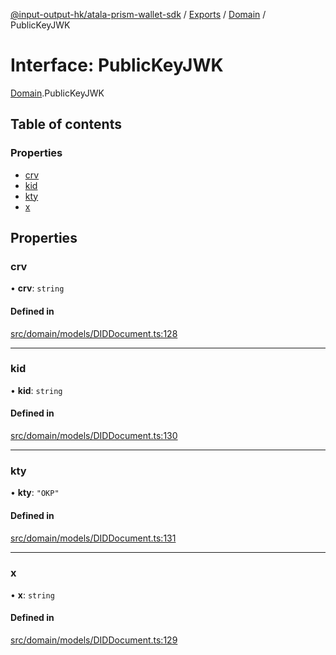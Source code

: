 [@input-output-hk/atala-prism-wallet-sdk](../README.md) / [Exports](../modules.md) / [Domain](../modules/Domain.md) / PublicKeyJWK

# Interface: PublicKeyJWK

[Domain](../modules/Domain.md).PublicKeyJWK

## Table of contents

### Properties

- [crv](Domain.PublicKeyJWK.md#crv)
- [kid](Domain.PublicKeyJWK.md#kid)
- [kty](Domain.PublicKeyJWK.md#kty)
- [x](Domain.PublicKeyJWK.md#x)

## Properties

### crv

• **crv**: `string`

#### Defined in

[src/domain/models/DIDDocument.ts:128](https://github.com/input-output-hk/atala-prism-wallet-sdk-ts/blob/3f28060/src/domain/models/DIDDocument.ts#L128)

___

### kid

• **kid**: `string`

#### Defined in

[src/domain/models/DIDDocument.ts:130](https://github.com/input-output-hk/atala-prism-wallet-sdk-ts/blob/3f28060/src/domain/models/DIDDocument.ts#L130)

___

### kty

• **kty**: ``"OKP"``

#### Defined in

[src/domain/models/DIDDocument.ts:131](https://github.com/input-output-hk/atala-prism-wallet-sdk-ts/blob/3f28060/src/domain/models/DIDDocument.ts#L131)

___

### x

• **x**: `string`

#### Defined in

[src/domain/models/DIDDocument.ts:129](https://github.com/input-output-hk/atala-prism-wallet-sdk-ts/blob/3f28060/src/domain/models/DIDDocument.ts#L129)
